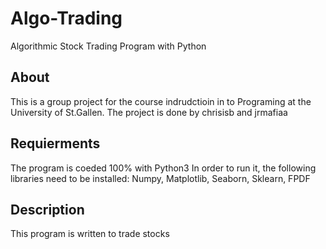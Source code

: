 # Algo-Trading
Algorithmic Stock Trading Program with Python


## About 
This is a group project for the course indrudctioin in to Programing at the University of St.Gallen. The project is done by chrisisb and jrmafiaa 

## Requierments  
The program is coeded 100% with Python3
In order to run it, the following libraries need to be installed:
Numpy, Matplotlib, Seaborn, Sklearn, FPDF

## Description

This program is written to trade stocks 
